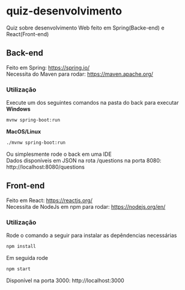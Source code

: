# quiz-desenvolvimento
Quiz sobre desenvolvimento Web feito em Spring(Backe-end) e React(Front-end)


## Back-end
Feito em Spring: https://spring.io/  
Necessita do Maven para rodar: https://maven.apache.org/  

### Utilização
Execute um dos seguintes comandos na pasta do back para executar  
**Windows**
```bash
mvnw spring-boot:run
```
  
**MacOS/Linux**
```bash
./mvnw spring-boot:run
```
Ou simplesmente rode o back em uma IDE  
Dados disponíveis em JSON na rota /questions na porta 8080: http://localhost:8080/questions  


## Front-end
Feito em React: https://reactjs.org/  
Necessita de NodeJs em npm para rodar: https://nodejs.org/en/

### Utilização
Rode o comando a seguir para instalar as depêndencias necessárias
```bash
npm install
```
Em seguida rode
```bash
npm start
```
Disponível na porta 3000:  http://localhost:3000
